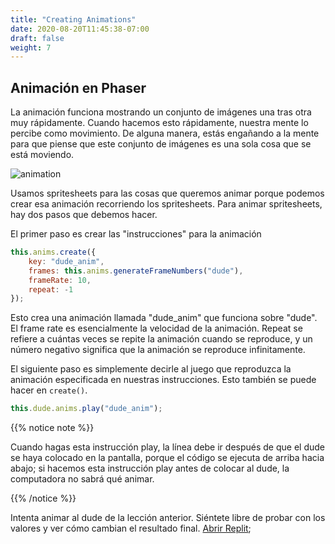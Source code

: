```yaml
---
title: "Creating Animations"
date: 2020-08-20T11:45:38-07:00
draft: false
weight: 7
---
```


## Animación en Phaser

La animación funciona mostrando un conjunto de imágenes una tras otra muy rápidamente. Cuando hacemos esto rápidamente, nuestra mente lo percibe como movimiento. De alguna manera, estás engañando a la mente para que piense que este conjunto de imágenes es una sola cosa que se está moviendo.

![animation](../media/animation.png)

Usamos spritesheets para las cosas que queremos animar porque podemos crear esa animación recorriendo los spritesheets. Para animar spritesheets, hay dos pasos que debemos hacer.

El primer paso es crear las "instrucciones" para la animación

```javascript
this.anims.create({
    key: "dude_anim",
	frames: this.anims.generateFrameNumbers("dude"),
	frameRate: 10,
	repeat: -1
});
```

Esto crea una animación llamada "dude_anim" que funciona sobre "dude". El frame rate es esencialmente la velocidad de la animación. Repeat se refiere a cuántas veces se repite la animación cuando se reproduce, y un número negativo significa que la animación se reproduce infinitamente.

El siguiente paso es simplemente decirle al juego que reproduzca la animación especificada en nuestras instrucciones. Esto también se puede hacer en `create()`.

```javascript
this.dude.anims.play("dude_anim");
```

{{% notice note %}}

Cuando hagas esta instrucción play, la línea debe ir después de que el dude se haya colocado en la pantalla, porque el código se ejecuta de arriba hacia abajo; si hacemos esta instrucción play antes de colocar al dude, la computadora no sabrá qué animar.

{{% /notice %}}

Intenta animar al dude de la lección anterior. Siéntete libre de probar con los valores y ver cómo cambian el resultado final.
<a class="my-2 mx-4 btn btn-info" href="https://replit.com/@nuevofoundation/PhasorAnimation" target="_blank">Abrir Replit</a>;